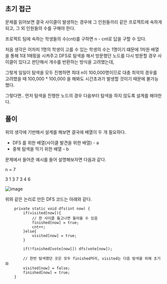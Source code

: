 ## 초기 접근

문제를 읽어보면 결국 사이클이 발생하는 경우에 그 인원들끼리 같은 프로젝트에 속하게 되고, 그 외 인원들의 수를 구해야 한다.

프로젝트 팀에 속하는 학생들의 수(cnt)를 구하면 n - cnt로 답을 구할 수 있다.

처음 생각은 어차피 1명의 학생이 고를 수 있는 학생의 수는 1명이기 떄문에 1차원 배열을 통해 1대 1매핑을 시켜주고 
DFS로 탐색을 해서 방문했던 노드를 다시 방문할 경우 사이클이 있다고 판단해서 개수를 반환하는 방식을 고려했는데,

그렇게 일일이 탐색을 모두 진행하면 최대 n이 100,000명이므로 대충 최악의 경우를 고려했을 때 100,000 * 100,000 을 해봐도
시간초과가 발생할 것이기 때문에 불가능했다.

그렇다면.. 먼저 탐색을 진행한 노드의 경우 다음부터 탐색을 하지 않도록 설계를 해야한다.

## 풀이

위의 생각에 기반해서 설계를 해보면 결국에 배열이 두 개 필요하다. 
* DFS 를 위한 배열(사이클 발견을 위한 배열)  - a
* 중복 탐색을 막기 위한 배열 - b

문제에서 들어준 예시를 들어 설명해보자면 다음과 같다.

n = 7

3 1 3 7 3 4 6

![image](https://user-images.githubusercontent.com/53935439/155655767-96ffd168-ada9-44ad-8e41-d593ec1a60df.png)

위와 같은 논리로 만든 DFS 코드는 아래와 같다.

```
    private static void dfs(int now) {
        if(visited[now]){
            // 한 사이클 돌고나면 들어올 수 있음
            finished[now] = true;
            cnt++;
        }else{
            visited[now] = true;
        }

        if(!finished[vote[now]]) dfs(vote[now]);

        // 한번 탐색했던 곳은 모두 finished처리, visited는 다음 탐색을 위해 초기화
        visited[now] = false;
        finished[now] = true;
    }
```
